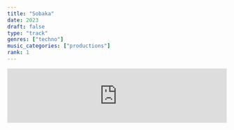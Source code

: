 ```yaml
---
title: "Sobaka"
date: 2023
draft: false
type: "track"
genres: ["techno"]
music_categories: ["productions"]
rank: 1
---
```

<iframe width="100%" height="125" scrolling="no" frameborder="no" allow="autoplay" src="https://w.soundcloud.com/player/?url=https%3A//api.soundcloud.com/tracks/1374410173&color=%23ff5500&auto_play=false&hide_related=true&show_comments=false&show_user=true&show_reposts=false&show_teaser=true"></iframe>